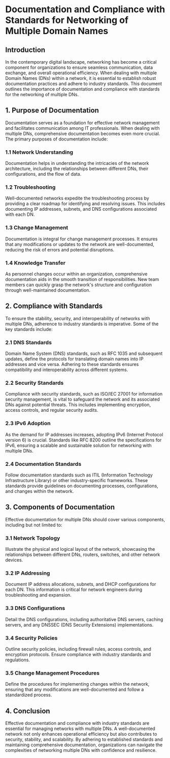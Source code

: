 # Documentation and Compliance with Standards for Networking of Multiple Domain Names

## Introduction

In the contemporary digital landscape, networking has become a critical component for organizations to ensure seamless communication, data exchange, and overall operational efficiency. When dealing with multiple Domain Names (DNs) within a network, it is essential to establish robust documentation practices and adhere to industry standards. This document outlines the importance of documentation and compliance with standards for the networking of multiple DNs.

## 1. Purpose of Documentation

Documentation serves as a foundation for effective network management and facilitates communication among IT professionals. When dealing with multiple DNs, comprehensive documentation becomes even more crucial. The primary purposes of documentation include:

### 1.1 Network Understanding

Documentation helps in understanding the intricacies of the network architecture, including the relationships between different DNs, their configurations, and the flow of data.

### 1.2 Troubleshooting

Well-documented networks expedite the troubleshooting process by providing a clear roadmap for identifying and resolving issues. This includes documenting IP addresses, subnets, and DNS configurations associated with each DN.

### 1.3 Change Management

Documentation is integral for change management processes. It ensures that any modifications or updates to the network are well-documented, reducing the risk of errors and potential disruptions.

### 1.4 Knowledge Transfer

As personnel changes occur within an organization, comprehensive documentation aids in the smooth transition of responsibilities. New team members can quickly grasp the network's structure and configuration through well-maintained documentation.

## 2. Compliance with Standards

To ensure the stability, security, and interoperability of networks with multiple DNs, adherence to industry standards is imperative. Some of the key standards include:

### 2.1 DNS Standards

Domain Name System (DNS) standards, such as RFC 1035 and subsequent updates, define the protocols for translating domain names into IP addresses and vice versa. Adhering to these standards ensures compatibility and interoperability across different systems.

### 2.2 Security Standards

Compliance with security standards, such as ISO/IEC 27001 for information security management, is vital to safeguard the network and its associated DNs against potential threats. This includes implementing encryption, access controls, and regular security audits.

### 2.3 IPv6 Adoption

As the demand for IP addresses increases, adopting IPv6 (Internet Protocol version 6) is crucial. Standards like RFC 8200 outline the specifications for IPv6, ensuring a scalable and sustainable solution for networking with multiple DNs.

### 2.4 Documentation Standards

Follow documentation standards such as ITIL (Information Technology Infrastructure Library) or other industry-specific frameworks. These standards provide guidelines on documenting processes, configurations, and changes within the network.

## 3. Components of Documentation

Effective documentation for multiple DNs should cover various components, including but not limited to:

### 3.1 Network Topology

Illustrate the physical and logical layout of the network, showcasing the relationships between different DNs, routers, switches, and other network devices.

### 3.2 IP Addressing

Document IP address allocations, subnets, and DHCP configurations for each DN. This information is critical for network engineers during troubleshooting and expansion.

### 3.3 DNS Configurations

Detail the DNS configurations, including authoritative DNS servers, caching servers, and any DNSSEC (DNS Security Extensions) implementations.

### 3.4 Security Policies

Outline security policies, including firewall rules, access controls, and encryption protocols. Ensure compliance with industry standards and regulations.

### 3.5 Change Management Procedures

Define the procedures for implementing changes within the network, ensuring that any modifications are well-documented and follow a standardized process.

## 4. Conclusion

Effective documentation and compliance with industry standards are essential for managing networks with multiple DNs. A well-documented network not only enhances operational efficiency but also contributes to security, stability, and scalability. By adhering to established standards and maintaining comprehensive documentation, organizations can navigate the complexities of networking multiple DNs with confidence and resilience.